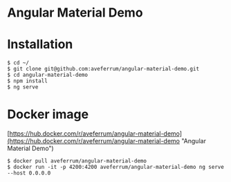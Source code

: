 Angular Material Demo
=============

# Installation

	$ cd ~/
	$ git clone git@github.com:aveferrum/angular-material-demo.git
    $ cd angular-material-demo
    $ npm install
    $ ng serve

# Docker image

[https://hub.docker.com/r/aveferrum/angular-material-demo](https://hub.docker.com/r/aveferrum/angular-material-demo "Angular Material Demo")

    $ docker pull aveferrum/angular-material-demo
    $ docker run -it -p 4200:4200 aveferrum/angular-material-demo ng serve --host 0.0.0.0
